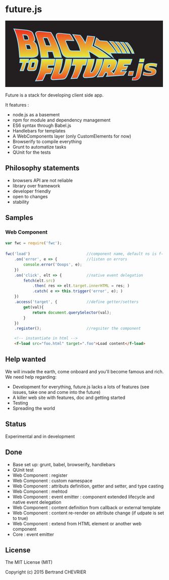 # future.js

!['Future.js'](public/img/logo.png "Future.js")

Future is a stack for developing client side app.

It features :

- node.js as a basement
- npm for module and dependency management
- ES6 syntax through Babel.js
- Handlebars for templates
- A WebComponents layer (only CustomElements for now)
- Browserify to compile everything
- Grunt to automatize tasks
- QUnit for the tests



## Philosophy statements

 - browsers API are not reliable
 - library over framework
 - developer friendly
 - open to changes
 - stability

## Samples

### Web Component

```javascript
var fwc = require('fwc');

fwc('load')                         //component name, default ns is f-
    .on('error', e => {             //listen on errors
        console.error('Ooops', e);
    })
    .on('click', elt => {           //native event delegation
        fetch(elt.src)
            .then( res => elt.target.innerHTML = res; )
            .catch( e => this.trigger('error', e); )
    })
    .access('target', {             //define getter/setters
        get(val){
            return document.querySelector(val);
        }
    })
    .register();                    //regsiter the component
```

```html
    <!-- instantiate in html -->
    <f-load src="foo.html" target=".foo">Load content</f-load>
```

## Help wanted

We will invade the earth, come onboard and you'll become famous and rich. We need help regarding:
 - Development for everything, future.js lacks a lots of features (see issues, take one and come into the future)
 - A killer web site with features, doc and getting started
 - Testing
 - Spreading the world

## Status

Experimental and in development

## Done

 - Base set up: grunt, babel, browserify, handlebars
 - QUnit test
 - Web Component : register
 - Web Component : custom namespace
 - Web Component : attributs definition, getter and setter, and type casting
 - Web Component : mehtod
 - Web Component : event emitter : component extended lifecycle and native event delegation
 - Web Component : content definition from callback or external template
 - Web Component : content re-render on attribute change (if udpate is set to true)
 - Web Component : extend from HTML element or another web component
 - Core : event emitter

## License

The MIT License (MIT)

Copyright (c) 2015 Bertrand CHEVRIER
